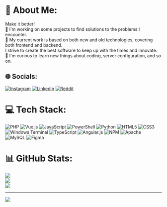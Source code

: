 # 💫 About Me:
Make it better!<br>🔭 I'm working on some projects to find solutions to the problems I encounter.<br>🎒 My current work is based on both new and old technologies, covering both frontend and backend.<br>I strive to create the best software to keep up with the times and innovate.<br>🦝 I'm curious to learn new things about coding, server configuration, and so on.<br>


## 🌐 Socials:
[![Instagram](https://img.shields.io/badge/Instagram-%23E4405F.svg?logo=Instagram&logoColor=white)](https://instagram.com/devlorenzocirelli) [![LinkedIn](https://img.shields.io/badge/LinkedIn-%230077B5.svg?logo=linkedin&logoColor=white)](https://linkedin.com/in/devlorenzocirelli) [![Reddit](https://img.shields.io/badge/Reddit-%23FF4500.svg?logo=Reddit&logoColor=white)](https://reddit.com/user/devlorenzocirelli) 

# 💻 Tech Stack:
![PHP](https://img.shields.io/badge/php-%23777BB4.svg?style=for-the-badge&logo=php&logoColor=white) ![Vue.js](https://img.shields.io/badge/vue.js-%2335495e.svg?style=for-the-badge&logo=vuedotjs&logoColor=%234FC08D) ![JavaScript](https://img.shields.io/badge/javascript-%23323330.svg?style=for-the-badge&logo=javascript&logoColor=%23F7DF1E) ![PowerShell](https://img.shields.io/badge/PowerShell-%235391FE.svg?style=for-the-badge&logo=powershell&logoColor=white) ![Python](https://img.shields.io/badge/python-3670A0?style=for-the-badge&logo=python&logoColor=ffdd54) ![HTML5](https://img.shields.io/badge/html5-%23E34F26.svg?style=for-the-badge&logo=html5&logoColor=white) ![CSS3](https://img.shields.io/badge/css3-%231572B6.svg?style=for-the-badge&logo=css3&logoColor=white) ![Windows Terminal](https://img.shields.io/badge/Windows%20Terminal-%234D4D4D.svg?style=for-the-badge&logo=windows-terminal&logoColor=white) ![TypeScript](https://img.shields.io/badge/typescript-%23007ACC.svg?style=for-the-badge&logo=typescript&logoColor=white) ![Angular.js](https://img.shields.io/badge/angular.js-%23E23237.svg?style=for-the-badge&logo=angularjs&logoColor=white) ![NPM](https://img.shields.io/badge/NPM-%23CB3837.svg?style=for-the-badge&logo=npm&logoColor=white) ![Apache](https://img.shields.io/badge/apache-%23D42029.svg?style=for-the-badge&logo=apache&logoColor=white) ![MySQL](https://img.shields.io/badge/mysql-%2300000f.svg?style=for-the-badge&logo=mysql&logoColor=white) ![Figma](https://img.shields.io/badge/figma-%23F24E1E.svg?style=for-the-badge&logo=figma&logoColor=white)
# 📊 GitHub Stats:
![](https://github-readme-stats.vercel.app/api?username=LorenzoCirelli&theme=dark&hide_border=false&include_all_commits=true&count_private=true)<br/>
![](https://github-readme-streak-stats.herokuapp.com/?user=LorenzoCirelli&theme=dark&hide_border=false)<br/>
![](https://github-readme-stats.vercel.app/api/top-langs/?username=LorenzoCirelli&theme=dark&hide_border=false&include_all_commits=true&count_private=true&layout=compact)

---
[![](https://visitcount.itsvg.in/api?id=LorenzoCirelli&icon=0&color=0)](https://visitcount.itsvg.in)

<!-- Proudly created with GPRM ( https://gprm.itsvg.in ) -->
